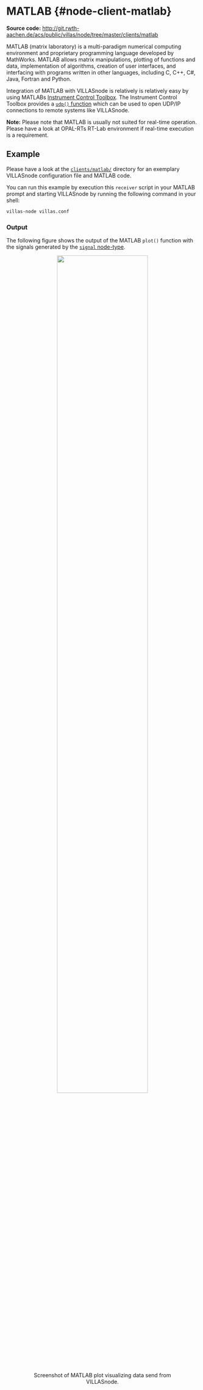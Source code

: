 # MATLAB {#node-client-matlab}

**Source code:** <http://git.rwth-aachen.de/acs/public/villas/node/tree/master/clients/matlab>

MATLAB (matrix laboratory) is a multi-paradigm numerical computing environment and proprietary programming language developed by MathWorks. MATLAB allows matrix manipulations, plotting of functions and data, implementation of algorithms, creation of user interfaces, and interfacing with programs written in other languages, including C, C++, C#, Java, Fortran and Python.

Integration of MATLAB with VILLASnode is relatively is relatively easy by using MATLABs [Instrument Control Toolbox](https://de.mathworks.com/help/instrument/index.html).
The Instrument Control Toolbox provides a [`udp()` function](https://de.mathworks.com/help/instrument/udp.html) which can be used to open UDP/IP connections to remote systems like VILLASnode.

**Note:** Please note that MATLAB is usually not suited for real-time operation. Please have a look at OPAL-RTs RT-Lab environment if real-time execution is a requirement.

## Example

Please have a look at the [`clients/matlab/`](https://git.rwth-aachen.de/acs/public/villas/node/tree/master/clients/matlab) directory for an exemplary VILLASnode configuration file and MATLAB code.

You can run this example by execution this `receiver` script in your MATLAB prompt and starting VILLASnode by running the following command in your shell:

```bash
villas-node villas.conf
```

### Output

The following figure shows the output of the MATLAB `plot()` function with the signals generated by the [`signal` node-type](../nodes/signal.md).

<figure align="center">
    <img src="/img/screenshots/node/villas_matlab_siggen.png" width="75%" />
    <figcaption>Screenshot of MATLAB plot visualizing data send from VILLASnode.</figcaption>
</figure>

